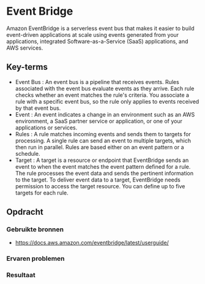 # Event Bridge
Amazon EventBridge is a serverless event bus that makes it easier to build event-driven applications at scale using events generated from your applications, integrated Software-as-a-Service (SaaS) applications, and AWS services.
## Key-terms
- Event Bus : An event bus is a pipeline that receives events. Rules associated with the event bus evaluate events as they arrive. Each rule checks whether an event matches the rule's criteria. You associate a rule with a specific event bus, so the rule only applies to events received by that event bus.
- Event : An event indicates a change in an environment such as an AWS environment, a SaaS partner service or application, or one of your applications or services.
- Rules : A rule matches incoming events and sends them to targets for processing. A single rule can send an event to multiple targets, which then run in parallel. Rules are based either on an event pattern or a schedule.
- Target : A target is a resource or endpoint that EventBridge sends an event to when the event matches the event pattern defined for a rule. The rule processes the event data and sends the pertinent information to the target. To deliver event data to a target, EventBridge needs permission to access the target resource. You can define up to five targets for each rule.
## Opdracht
### Gebruikte bronnen
- https://docs.aws.amazon.com/eventbridge/latest/userguide/



### Ervaren problemen

### Resultaat
